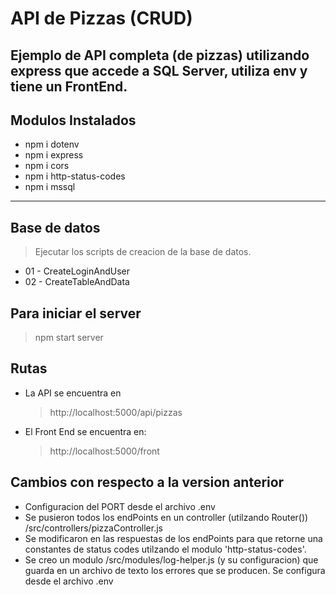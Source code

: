 # API de Pizzas (CRUD)
Ejemplo de API completa (de pizzas) utilizando express que accede a SQL Server, utiliza env y tiene un FrontEnd.
----------------
## Modulos Instalados
- npm i dotenv
- npm i express
- npm i cors
- npm i http-status-codes
- npm i mssql
----------------
## Base de datos
> Ejecutar los scripts de creacion de la base de datos.

- 01 - CreateLoginAndUser
- 02 - CreateTableAndData

## Para iniciar el server
>npm start server

## Rutas
- La API se encuentra en 
    >http://localhost:5000/api/pizzas
- El Front End se encuentra en:
    >http://localhost:5000/front

## Cambios con respecto a la version anterior
- Configuracion del PORT desde el archivo .env
- Se pusieron todos los endPoints en un controller (utilzando Router()) /src/controllers/pizzaController.js
- Se modificaron en las respuestas de los endPoints para que retorne una constantes de status codes utilzando el modulo 'http-status-codes'.
- Se creo un modulo /src/modules/log-helper.js (y su configuracion) que guarda en un archivo de texto los errores que se producen. Se configura desde el archivo .env
